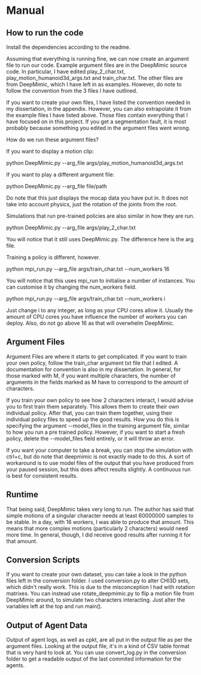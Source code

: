 # Manual

## How to run the code

Install the dependencies according to the readme.

Assuming that everything is running fine, we can now create an argument file to run our code. Example argument files are in the DeepMimic source code. In particular, I have edited play_2_char.txt, play_motion_humanoid3d_args.txt and train_char.txt. The other files are from DeepMimic, which I have left in as examples. However, do note to follow the convention from the 3 files I have outlined.

If you want to create your own files, I have listed the convention needed in my dissertation, in the appendix. However, you can also extrapolate it from the example files I have listed above. Those files contain everything that I have focused on in this project. If you get a segmentation fault, it is most probably because something you edited in the argument files went wrong.

How do we run these argument files?

If you want to display a motion clip:

python DeepMimic.py --arg_file args/play_motion_humanoid3d_args.txt

If you want to play a different argument file:

python DeepMimic.py --arg_file file/path

Do note that this just displays the mocap data you have put in. It does not take into account physics, just the rotation of the joints from the root.

Simulations that run pre-trained policies are also similar in how they are run.

python DeepMimic.py --arg_file args/play_2_char.txt

You will notice that it still uses DeepMimic.py. The difference here is the arg file.

Training a policy is different, however.

python mpi_run.py --arg_file args/train_char.txt --num_workers 16

You will notice that this uses mpi_run to initialise a number of instances. You can customise it by changing the num_workers field.

python mpi_run.py --arg_file args/train_char.txt --num_workers i

Just change i to any integer, as long as your CPU cores allow it. Usually the amount of CPU cores you have influence the number of workers you can deploy. Also, do not go above 16 as that will overwhelm DeepMimic.

## Argument Files
Argument Files are where it starts to get complicated. If you want to train your own policy, follow the train_char argument txt file that I edited. A documentation for convention is also in my dissertation. In general, for those marked with M, if you want multiple characters, the number of arguments in the fields marked as M have to correspond to the amount of characters.

If you train your own policy to see how 2 characters interact, I would advise you to first train them separately. This allows them to create their own individual policy. After that, you can train them together, using their individual policy files to speed up the good results. How you do this is specifying the argument --model_files in the training argument file, similar to how you run a pre trained policy. However, if you want to start a fresh policy, delete the --model_files field entirely, or it will throw an error.

If you want your computer to take a break, you can stop the simulation with ctrl+c, but do note that deepmimic is not exactly made to do this. A sort of workaround is to use model files of the output that you have produced from your paused session, but this does affect results slightly. A continuous run is best for consistent results.

## Runtime
That being said, DeepMimic takes very long to run. The author has said that simple motions of a singular character needs at least 60000000 samples to be stable. In a day, with 16 workers, I was able to produce that amount. This means that more complex motions (particularly 2 characters) would need more time. In general, though, I did receive good results after running it for that amount.

## Conversion Scripts

If you want to create your own dataset, you can take a look in the python files left in the conversion folder. I used conversion.py to alter CHI3D sets, which didn't really work. This is due to the misconception I had with rotation matrixes. You can instead use rotate_deepmimic.py to flip a motion file from DeepMimic around, to simulate two characters interacting. Just alter the variables left at the top and run main().

## Output of Agent Data
Output of agent logs, as well as cpkt, are all put in the output file as per the argument files. Looking at the output file, it's in a kind of CSV table format that is very hard to look at. You can use convert_log.py in the conversion folder to get a readable output of the last commited information for the agents.

